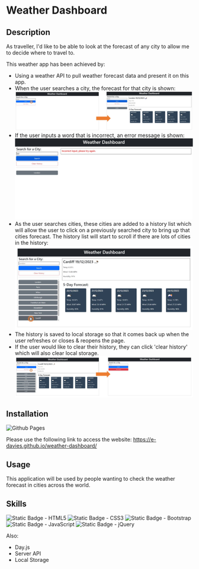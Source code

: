 # Weather Dashboard

## Description

As traveller, I'd like to be able to look at the forecast of any city to allow me to decide where to travel to.

This weather app has been achieved by:
* Using a weather API to pull weather forecast data and present it on this app.
* When the user searches a city, the forecast for that city is shown: ![screenshot weather forecasts](./assets/images/city-search.JPG) 
* If the user inputs a word that is incorrect, an error message is shown: ![screenshot of error message](./assets/images/incorrect-input.JPG)
* As the user searches cities, these cities are added to a history list which will allow the user to click on a previously searched city to bring up that cities forecast. The history list will start to scroll if there are lots of cities in the history:![screenshot weather forecast history](./assets/images/history-search.JPG) 
* The history is saved to local storage so that it comes back up when the user refreshes or closes & reopens the page.
* If the user would like to clear their history, they can click 'clear history' which will also clear local storage. ![screenshot showing history being cleared](./assets/images/clear-history.JPG) 



## Installation

![Github Pages](https://img.shields.io/badge/github%20pages-121013?style=for-the-badge&logo=github&logoColor=white)


Please use the following link to access the website: https://e-davies.github.io/weather-dashboard/

## Usage

This application will be used by people wanting to check the weather forecast in cities across the world. 


## Skills

![Static Badge - HTML5](https://img.shields.io/badge/HTML5-E34F26?style=for-the-badge&logo=html5&logoColor=white)
![Static Badge - CSS3](https://img.shields.io/badge/CSS3-1572B6?style=for-the-badge&logo=css3&logoColor=white)
![Static Badge - Bootstrap](https://img.shields.io/badge/Bootstrap-563D7C?style=for-the-badge&logo=bootstrap&logoColor=white)
![Static Badge - JavaScript](https://img.shields.io/badge/JavaScript-323330?style=for-the-badge&logo=javascript&logoColor=F7DF1E)
![Static Badge - jQuery](https://img.shields.io/badge/jQuery-0769AD?style=for-the-badge&logo=jquery&logoColor=white)

Also:
* Day.js
* Server API
* Local Storage